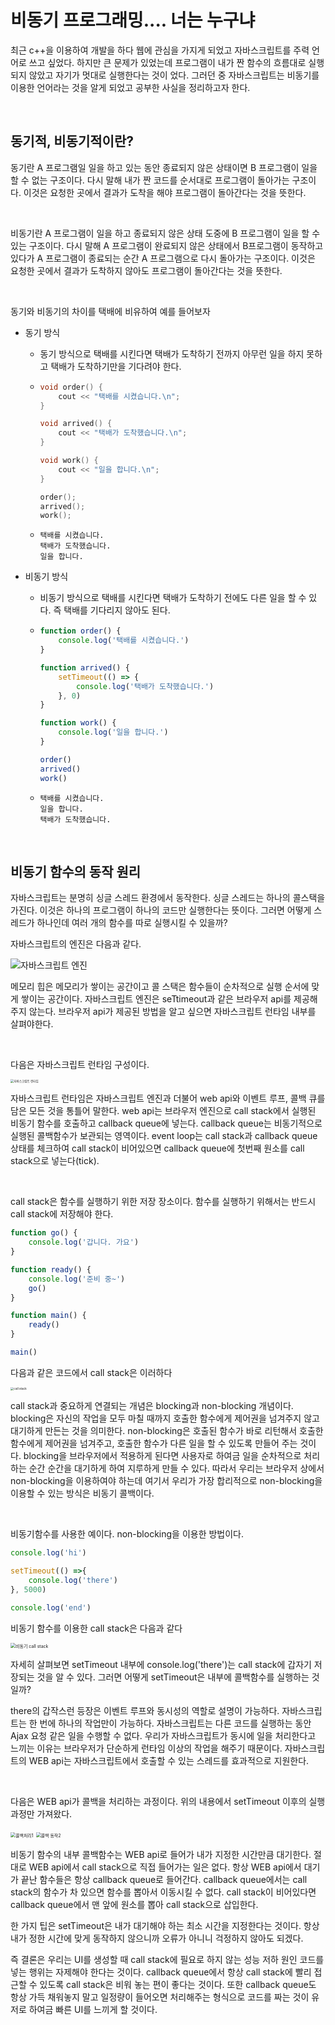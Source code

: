 # 비동기 프로그래밍.... 너는 누구냐

최근 c++을 이용하여 개발을 하다 웹에 관심을 가지게 되었고 자바스크립트를 주력 언어로 쓰고 싶었다. 하지만 큰 문제가 있었는데 프로그램이 내가 짠 함수의 흐름대로 실행되지 않았고 자기가 멋대로 실행한다는 것이 었다. 그러던 중 자바스크립트는 비동기를 이용한 언어라는 것을 알게 되었고 공부한 사실을 정리하고자 한다.



<br>

## 동기적, 비동기적이란?

동기란 A 프로그램일 일을 하고 있는 동안 종료되지 않은 상태이면 B 프로그램이 일을 할 수 없는 구조이다. 다시 말해 내가 짠 코드를 순서대로 프로그램이 돌아가는 구조이다. 이것은 요청한 곳에서 결과가 도착을 해야 프로그램이 돌아간다는 것을 뜻한다.

<br>



비동기란 A 프로그램이 일을 하고 종료되지 않은 상태 도중에 B 프로그램이 일을 할 수 있는 구조이다. 다시 말해 A 프로그램이 완료되지 않은 상태에서 B프로그램이 동작하고 있다가 A 프로그램이 종료되는 순간 A 프로그램으로 다시 돌아가는 구조이다.  이것은 요청한 곳에서 결과가 도착하지 않아도 프로그램이 돌아간다는 것을 뜻한다.

<br>



동기와 비동기의 차이를 택배에 비유하여 예를 들어보자

* 동기 방식

  * 동기 방식으로 택배를 시킨다면 택배가 도착하기 전까지 아무런 일을 하지 못하고 택배가 도착하기만을 기다려야 한다.

  * ```c++
    void order() {
        cout << "택배를 시켰습니다.\n";
    }
    
    void arrived() {
    	cout << "택배가 도착했습니다.\n";
    }
    
    void work() {
        cout << "일을 합니다.\n";
    }
    
    order();
    arrived();
    work();
    ```

  * ```
    택배를 시켰습니다.
    택배가 도착했습니다.
    일을 합니다.
    ```

  

* 비동기 방식

  * 비동기 방식으로 택배를 시킨다면 택배가 도착하기 전에도 다른 일을 할 수 있다. 즉 택배를 기다리지 않아도 된다.

  * ``` javascript
    function order() {
        console.log('택배를 시켰습니다.')
    }
    
    function arrived() {
        setTimeout(() => {
            console.log('택배가 도착했습니다.')
        }, 0)
    }
    
    function work() {
        console.log('일을 합니다.')
    }
    
    order()
    arrived()
    work()
    ```

    

  * ```
    택배를 시켰습니다.
    일을 합니다.
    택배가 도착했습니다.
    ```



<br>

## 비동기 함수의 동작 원리

자바스크립트는 분명히 싱글 스레드 환경에서 동작한다.  싱글 스레드는 하나의 콜스택을 가진다. 이것은 하나의 프로그램이 하나의 코드만 실행한다는 뜻이다. 그러면 어떻게 스레드가 하나인데 여러 개의 함수를 따로 실행시킬 수 있을까? 



자바스크립트의 엔진은 다음과 같다.

<img src="https://github.com/hansanguk0222/javascript_knowledge/blob/master/git%EC%9E%90%EB%A3%8C/%EB%B9%84%EB%8F%99%EA%B8%B0/autodraw%202020.%208.%2015.%20%EC%98%A4%ED%9B%84%204_11_05.png?raw=true" alt="자바스크립트 엔진"  />

메모리 힙은 메모리가 쌓이는 공간이고 콜 스택은 함수들이 순차적으로 실행 순서에 맞게 쌓이는 공간이다. 자바스크립트 엔진은 seTtimeout과 같은 브라우저 api를 제공해주지 않는다. 브라우저 api가 제공된 방법을 알고 싶으면 자바스크립트 런타임 내부를 살펴야한다.

<br>



다음은 자바스크립트 런타임 구성이다.

<img src="https://github.com/hansanguk0222/javascript_knowledge/blob/master/git%EC%9E%90%EB%A3%8C/%EB%B9%84%EB%8F%99%EA%B8%B0/autodraw%202020.%208.%2015.%20%EC%98%A4%ED%9B%84%204_37_25.png?raw=true" alt="자바스크립트 런타임" style="zoom: 33%;" />

자바스크립트 런타임은 자바스크립트 엔진과 더불어 web api와 이벤트 루프, 콜백 큐를 담은 모든 것을 통틀어 말한다. web api는 브라우저 엔진으로 call stack에서 실행된 비동기 함수를 호출하고 callback queue에 넣는다. callback queue는 비동기적으로 실행된 콜백함수가 보관되는 영역이다. event loop는 call stack과 callback queue 상태를 체크하여 call stack이 비어있으면 callback queue에 첫번째 원소를 call stack으로 넣는다(tick).

<br>



call stack은 함수를 실행하기 위한 저장 장소이다. 함수를 실행하기 위해서는 반드시 call stack에 저장해야 한다.

```javascript
function go() {
    console.log('갑니다. 가요')
}

function ready() {
	console.log('준비 중~')
    go()
}

function main() {
    ready()
}

main()
```



다음과 같은 코드에서 call stack은 이러하다

<img src="https://github.com/hansanguk0222/javascript_knowledge/blob/master/git%EC%9E%90%EB%A3%8C/%EB%B9%84%EB%8F%99%EA%B8%B0/autodraw%202020.%208.%2015.%20%EC%98%A4%ED%9B%84%207_17_14.png?raw=true" alt="call stack" style="zoom: 33%;" />

call stack과 중요하게 연결되는 개념은 blocking과 non-blocking 개념이다. blocking은 자신의 작업을 모두 마칠 때까지  호출한 함수에게 제어권을 넘겨주지 않고 대기하게 만든는 것을 의미한다. non-blocking은 호출된 함수가 바로 리턴해서 호출한 함수에게 제어권을 넘겨주고, 호출한 함수가 다른 일을 할 수 있도록 만들어 주는 것이다. blocking을 브라우저에서 적용하게 된다면 사용자로 하여금 일을 순차적으로 처리하는 순간 순간을 대기하게 하여 지루하게 만들 수 있다. 따라서 우리는 브라우저 상에서 non-blocking을 이용하여야 하는데 여기서 우리가 가장 합리적으로 non-blocking을 이용할 수 있는 방식은 비동기 콜백이다. 

<br>



비동기함수를 사용한 예이다. non-blocking을 이용한 방법이다.

```javascript
console.log('hi')

setTimeout(() =>{
    console.log('there')
}, 5000)

console.log('end')
```



비동기 함수를 이용한 call stack은 다음과 같다

<img src="https://github.com/hansanguk0222/javascript_knowledge/blob/master/git%EC%9E%90%EB%A3%8C/%EB%B9%84%EB%8F%99%EA%B8%B0/autodraw%202020.%208.%2016.%20%EC%98%A4%EC%A0%84%2012_19_03.png?raw=true" alt="비동기 call stack" style="zoom: 50%;" />

자세히 살펴보면 setTimeout 내부에 console.log('there')는 call stack에 갑자기 저장되는 것을 알 수 있다. 그러면 어떻게 setTimeout은 내부에 콜백함수를 실행하는 것일까?



there의 갑작스런 등장은 이벤트 루프와 동시성의 역할로 설명이 가능하다. 자바스크립트는 한 번에 하나의 작업만이 가능하다. 자바스크립트는 다른 코드를 실행하는 동안 Ajax 요청 같은 일을 수행할 수 없다.  우리가 자바스크립트가 동시에 일을 처리한다고 느끼는 이유는 브라우저가 단순하게 런타임 이상의 작업을 해주기 때문이다. 자바스크립트의 WEB api는 자바스크립트에서 호출할 수 있는 스레드를 효과적으로 지원한다.

<br>



다음은 WEB api가 콜백을 처리하는 과정이다. 위의 내용에서 setTimeout 이후의 실행 과정만 가져왔다.

<img src="https://github.com/hansanguk0222/javascript_knowledge/blob/master/git%EC%9E%90%EB%A3%8C/%EB%B9%84%EB%8F%99%EA%B8%B0/autodraw%202020.%208.%2016.%20%EC%98%A4%EC%A0%84%2012_44_06.png?raw=true" alt="콜백처리1" style="zoom:50%;" />

<img src="https://github.com/hansanguk0222/javascript_knowledge/blob/master/git%EC%9E%90%EB%A3%8C/%EB%B9%84%EB%8F%99%EA%B8%B0/autodraw%202020.%208.%2016.%20%EC%98%A4%EC%A0%84%2012_46_45.png?raw=true" alt="콜백 동작2" style="zoom:50%;" />

비동기 함수의 내부 콜백함수는 WEB api로 들어가 내가 지정한 시간만큼 대기한다. 절대로 WEB api에서 call stack으로 직접 들어가는 일은 없다. 항상 WEB api에서 대기가 끝난 함수들은 항상 callback queue로 들어간다. callback queue에서는 call stack의 함수가 차 있으면 함수를 뽑아서 이동시킬 수 없다. call stack이 비어있다면 callback queue에서 맨 앞에 원소를 뽑아 call stack으로 삽입한다.



한 가지 팁은 setTimeout은 내가 대기해야 하는 최소 시간을 지정한다는 것이다. 항상 내가 정한 시간에 맞게 동작하지 않으니까 오류가 아니니 걱정하지 않아도 되겠다.



즉 결론은 우리는 UI를 생성할 때 call stack에 필요로 하지 않는 성능 저하 원인 코드를 넣는 행위는 자제해야 한다는 것이다. callback queue에서 항상 call stack에 빨리 접근할 수 있도록 call stack은 비워 놓는 편이 좋다는 것이다. 또한 callback queue도 항상 가득 채워놓지 말고 일정량이 들어오면 처리해주는 형식으로 코드를 짜는 것이 유저로 하여금 빠른 UI를 느끼게 할 것이다.